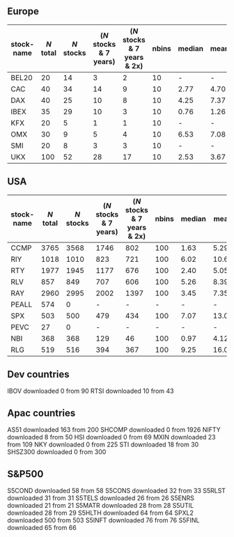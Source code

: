 ## Europe

| stock-name | $N$ total | $N$ stocks | ($N$ stocks & 7 years)  | ($N$ stocks & 7 years & 2x)  |    nbins   |  median  | mean  | mean/median |  mode  | reliable? |
| ------------- | ------------- | ------------- | ------------- | ------------- | ------------- |------------- |------------- | ------------- |------------- | ------------- |
| BEL20      |   20  |    14    |            3  |        2      |      10       |   -           |        -     |       -      |    -    | no |
| CAC        |   40  |    34    |           14  |        9      |      10       |   2.77        |      4.70    |     1.70     |  0.38  | yes |
| DAX        |   40  |    25    |           10  |        8      |      10       |   4.25        |      7.37    |     1.74     |  0.99  | yes |
| IBEX       |   35  |    29    |           10  |        3      |      10       |   0.76        |      1.26    |     1.66     |  0.43  | yes | 
| KFX        |   20  |     5    |            1  |        1      |      10       |     -         |        -     |       -      |   -    | no  |
| OMX        |   30  |     9    |            5  |        4      |      10       |   6.53        |      7.08    |     1.08     |  2.00  | yes |
| SMI        |   20  |     8    |            3  |        3      |      10       |     -         |        -     |       -      |   -    | no  |    
| UKX        |  100  |    52    |           28  |       17      |      10       |   2.53        |      3.67    |     1.45     |  0.04  | yes |


## USA

| stock-name | $N$ total | $N$ stocks | ($N$ stocks & 7 years)  | ($N$ stocks & 7 years & 2x)  |    nbins   |  median |  mean |  mean/median |  mode  | reliable? |
| ------------- | ------------- | ------------- | ------------- | ------------- | ------------- |------------- |------------- | ------------- |------------- | ------------- |
| CCMP      |  3765    | 3568     |        1746           |           802              |     100    |   1.63  |   5.29   |  3.25   |    0.11  | yes |
| RIY       |  1018    | 1010     |         823           |           721              |     100    |   6.02  |  10.64   |  1.77   |    0.07  | yes |    
| RTY       |  1977    | 1945     |        1177           |           676              |     100    |   2.40  |   5.05   |  2.10   |    0.00  | yes |     
| RLV       |   857    |  849     |         707           |           606              |     100    |   5.26  |   8.39   |  1.60   |    0.07  | yes |
| RAY       |  2960    | 2995     |        2002           |          1397              |     100    |   3.45  |   7.35   |  2.13   |    0.00  | yes |
| PEALL     |   574    |    0     |           -           |             -              |      -     |      -  |    -     |   -     |      -   | no  |
| SPX       |   503    |  500     |         479           |           434              |     100    |   7.07  |  13.00   |  1.84   |    0.07  | yes |
| PEVC      |    27    |    0     |           -           |             -              |      -     |      -  |    -     |   -     |      -   | no  |
| NBI       |   368    |  368     |         129           |            46              |     100    |   0.97  |   4.12   |  4.25   |    0.00  | yes | 
| RLG       |   519    |  516     |         394           |           367              |     100    |   9.25  |  16.00   |  1.73   |    0.34  | yes |

## Dev countries

IBOV downloaded 0 from 90
RTSI downloaded 10 from 43

## Apac countries

AS51 downloaded 163 from 200
SHCOMP downloaded 0 from 1926
NIFTY downloaded 8 from 50
HSI downloaded 0 from 69
MXIN downloaded 23 from 109
NKY downloaded 0 from 225
STI downloaded 18 from 30
SHSZ300 downloaded 0 from 300


## S&P500

S5COND downloaded 58 from 58
S5CONS downloaded 32 from 33
S5RLST downloaded 31 from 31
S5TELS downloaded 26 from 26
S5ENRS downloaded 21 from 21
S5MATR downloaded 28 from 28
S5UTIL downloaded 28 from 29
S5HLTH downloaded 64 from 64
SPXL2  downloaded 500 from 503
S5INFT downloaded 76 from 76
S5FINL downloaded 65 from 66
